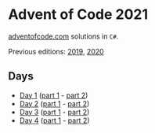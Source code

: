 # Advent of Code 2021

[adventofcode.com](adventofcode.com) solutions in `C#`.

Previous editions: [2019](2019/README.md), [2020](2020/README.md)

## Days
* [Day 1](https://adventofcode.com/2021/day/1) ([part 1](2021/day1/Part1.cs) - [part 2](2021/day1/Part2.cs))
* [Day 2](https://adventofcode.com/2021/day/2) ([part 1](2021/day2/Part1.cs) - [part 2](2021/day2/Part2.cs))
* [Day 3](https://adventofcode.com/2021/day/3) ([part 1](2021/day3/Part1.cs) - [part 2](2021/day3/Part2.cs))
* [Day 4](https://adventofcode.com/2021/day/4) ([part 1](2021/day4/Part1.cs) - [part 2](2021/day4/Part2.cs))
